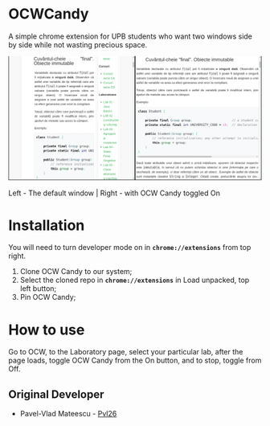 # OCWCandy
A simple chrome extension for UPB students who want two windows side by side while not wasting precious space.

<p align="center">
<img src="images/comparison.png">
</p>

Left - The default window  |  Right - with OCW Candy toggled On

Installation
============
You will need to turn developer mode on in __`chrome://extensions`__ from top right.

1. Clone OCW Candy to our system;
2. Select the cloned repo in __`chrome://extensions`__ in Load unpacked, top left button;
3. Pin OCW Candy;

How to use
==========
Go to OCW, to the Laboratory page, select your particular lab, after the page loads, toggle OCW Candy from the On button, and to stop, toggle from Off.

Original Developer
------------------

 * Pavel-Vlad Mateescu - [Pvl26](https://github.com/Pvl26)
